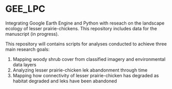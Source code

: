 # GEE_LPC
 Integrating Google Earth Engine and Python with reseach on the landscape ecology of lesser prairie-chickens. This repository includes data for the manuscript (in progress).

This repository will contains scripts for analyses conducted to achieve three main research goals:
1. Mapping woody shrub cover from classified imagery and environmental data layers
2. Analyzing lesser prairie-chicken lek abandonment through time
3. Mapping how connectivity of lesser prairie-chicken has degraded as habitat degraded and leks have been abandoned


